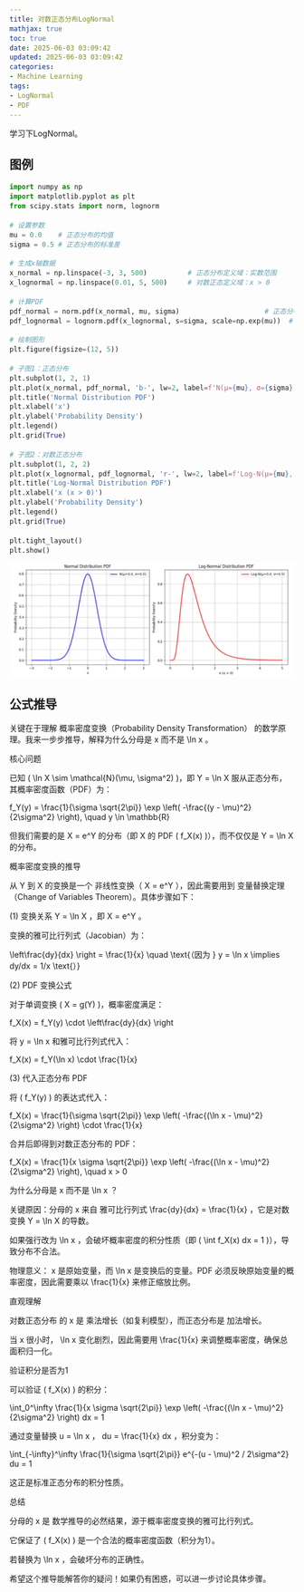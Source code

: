 ```yaml
---
title: 对数正态分布LogNormal
mathjax: true
toc: true
date: 2025-06-03 03:09:42
updated: 2025-06-03 03:09:42
categories:
- Machine Learning
tags:
- LogNormal
- PDF
---
```

学习下LogNormal。

<!--more-->

## 图例

```python
import numpy as np
import matplotlib.pyplot as plt
from scipy.stats import norm, lognorm

# 设置参数
mu = 0.0    # 正态分布的均值
sigma = 0.5 # 正态分布的标准差

# 生成x轴数据
x_normal = np.linspace(-3, 3, 500)          # 正态分布定义域：实数范围
x_lognormal = np.linspace(0.01, 5, 500)     # 对数正态定义域：x > 0

# 计算PDF
pdf_normal = norm.pdf(x_normal, mu, sigma)                     # 正态分布PDF
pdf_lognormal = lognorm.pdf(x_lognormal, s=sigma, scale=np.exp(mu))  # 对数正态PDF

# 绘制图形
plt.figure(figsize=(12, 5))

# 子图1：正态分布
plt.subplot(1, 2, 1)
plt.plot(x_normal, pdf_normal, 'b-', lw=2, label=f'N(μ={mu}, σ={sigma})')
plt.title('Normal Distribution PDF')
plt.xlabel('x')
plt.ylabel('Probability Density')
plt.legend()
plt.grid(True)

# 子图2：对数正态分布
plt.subplot(1, 2, 2)
plt.plot(x_lognormal, pdf_lognormal, 'r-', lw=2, label=f'Log-N(μ={mu}, σ={sigma})')
plt.title('Log-Normal Distribution PDF')
plt.xlabel('x (x > 0)')
plt.ylabel('Probability Density')
plt.legend()
plt.grid(True)

plt.tight_layout()
plt.show()
```

![case](https://github.com/TransformersWsz/picx-images-hosting/raw/master/image.51ee7115w7.webp)


## 公式推导

关键在于理解 概率密度变换（Probability Density Transformation） 的数学原理。我来一步步推导，解释为什么分母是  x  而不是  \ln x 。

核心问题

已知 \( \ln X \sim \mathcal{N}(\mu, \sigma^2) \)，即  Y = \ln X  服从正态分布，其概率密度函数（PDF）为：

  
  f_Y(y) = \frac{1}{\sigma \sqrt{2\pi}} \exp \left( -\frac{(y - \mu)^2}{2\sigma^2} \right), \quad y \in \mathbb{R}
  
但我们需要的是  X = e^Y  的分布（即  X  的 PDF \( f_X(x) \)），而不仅仅是  Y = \ln X  的分布。

概率密度变换的推导

从  Y  到  X  的变换是一个 非线性变换（ X = e^Y ），因此需要用到 变量替换定理（Change of Variables Theorem）。具体步骤如下：

(1) 变换关系
 Y = \ln X ，即  X = e^Y 。

变换的雅可比行列式（Jacobian）为：

  
  \left\frac{dy}{dx} \right
 = \frac{1}{x} \quad \text{（因为 } y = \ln x \implies dy/dx = 1/x \text{）}
  

(2) PDF 变换公式

对于单调变换 \( X = g(Y) \)，概率密度满足：

f_X(x) = f_Y(y) \cdot \left\frac{dy}{dx} \right

将  y = \ln x  和雅可比行列式代入：

f_X(x) = f_Y(\ln x) \cdot \frac{1}{x}

(3) 代入正态分布 PDF

将 \( f_Y(y) \) 的表达式代入：

f_X(x) = \frac{1}{\sigma \sqrt{2\pi}} \exp \left( -\frac{(\ln x - \mu)^2}{2\sigma^2} \right) \cdot \frac{1}{x}

合并后即得到对数正态分布的 PDF：

f_X(x) = \frac{1}{x \sigma \sqrt{2\pi}} \exp \left( -\frac{(\ln x - \mu)^2}{2\sigma^2} \right), \quad x > 0

为什么分母是  x  而不是  \ln x ？

关键原因：分母的  x  来自 雅可比行列式  \frac{dy}{dx} = \frac{1}{x} ，它是对数变换  Y = \ln X  的导数。

如果强行改为  \ln x ，会破坏概率密度的积分性质（即 \( \int f_X(x) dx = 1 \)），导致分布不合法。

物理意义： x  是原始变量，而  \ln x  是变换后的变量。PDF 必须反映原始变量的概率密度，因此需要乘以  \frac{1}{x}  来修正缩放比例。

直观理解

对数正态分布 的  x  是 乘法增长（如复利模型），而正态分布是 加法增长。

当  x  很小时， \ln x  变化剧烈，因此需要用  \frac{1}{x}  来调整概率密度，确保总面积归一化。

验证积分是否为1

可以验证 \( f_X(x) \) 的积分：

\int_0^\infty \frac{1}{x \sigma \sqrt{2\pi}} \exp \left( -\frac{(\ln x - \mu)^2}{2\sigma^2} \right) dx = 1

通过变量替换  u = \ln x ， du = \frac{1}{x} dx ，积分变为：

\int_{-\infty}^\infty \frac{1}{\sigma \sqrt{2\pi}} e^{-(u - \mu)^2 / 2\sigma^2} du = 1

这正是标准正态分布的积分性质。

总结

分母的  x  是 数学推导的必然结果，源于概率密度变换的雅可比行列式。

它保证了 \( f_X(x) \) 是一个合法的概率密度函数（积分为1）。

若替换为  \ln x ，会破坏分布的正确性。

希望这个推导能解答你的疑问！如果仍有困惑，可以进一步讨论具体步骤。